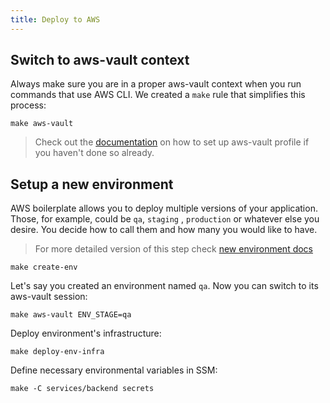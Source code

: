 ```yaml
---
title: Deploy to AWS
---
```


## Switch to aws-vault context

Always make sure you are in a proper aws-vault context when you run commands that use AWS CLI.
We created a `make` rule that simplifies this process:

```shell
make aws-vault
```

> Check out the [documentation](https://github.com/99designs/aws-vault) on how to set up aws-vault profile if you haven't done so already.

## Setup a new environment

AWS boilerplate allows you to deploy multiple versions of your application. Those, for example, could be `qa`, `staging`
, `production` or whatever else you desire. You decide how to call them and how many you would like to have.

> For more detailed version of this step check [new environment docs](guides/aws-environment.md)

```shell
make create-env
```

Let's say you created an environment named `qa`. Now you can switch to its aws-vault session:

```shell
make aws-vault ENV_STAGE=qa
```

Deploy environment's infrastructure:

```shell
make deploy-env-infra
```

Define necessary environmental variables in SSM:

```shell
make -C services/backend secrets
```
